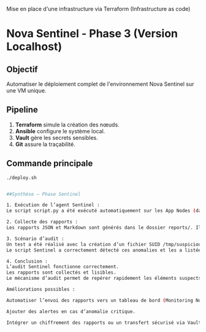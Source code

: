 Mise en place d'une infrastructure via Terraform (Infrastructure as code)

# Nova Sentinel - Phase 3 (Version Localhost)

## Objectif
Automatiser le déploiement complet de l'environnement Nova Sentinel sur une VM unique.

## Pipeline
1. **Terraform** simule la création des nœuds.
2. **Ansible** configure le système local.
3. **Vault** gère les secrets sensibles.
4. **Git** assure la traçabilité.

## Commande principale
```bash
./deploy.sh


##Synthèse – Phase Sentinel

1. Exécution de l’agent Sentinel :
Le script script.py a été exécuté automatiquement sur les App Nodes (dans notre cas, sur le localhost). Il collecte les informations système, CPU, mémoire, disque, réseau, et sécurité.

2. Collecte des rapports :
Les rapports JSON et Markdown sont générés dans le dossier reports/. Ils représentent les données collectées et sont assimilés au Monitoring Node.

3. Scénario d’audit :
Un test a été réalisé avec la création d’un fichier SUID /tmp/suspicious_suid et d’un utilisateur UID 500 (testuser).
Le script Sentinel a correctement détecté ces anomalies et les a listées dans le rapport sentinel_report.md.

4. Conclusion :
L’audit Sentinel fonctionne correctement.
Les rapports sont collectés et lisibles.
Le mécanisme d’audit permet de repérer rapidement les éléments suspects (permissions dangereuses, utilisateurs anormaux, ports ouverts).

Améliorations possibles :

Automatiser l’envoi des rapports vers un tableau de bord (Monitoring Node réel).

Ajouter des alertes en cas d’anomalie critique.

Intégrer un chiffrement des rapports ou un transfert sécurisé via Vault.
